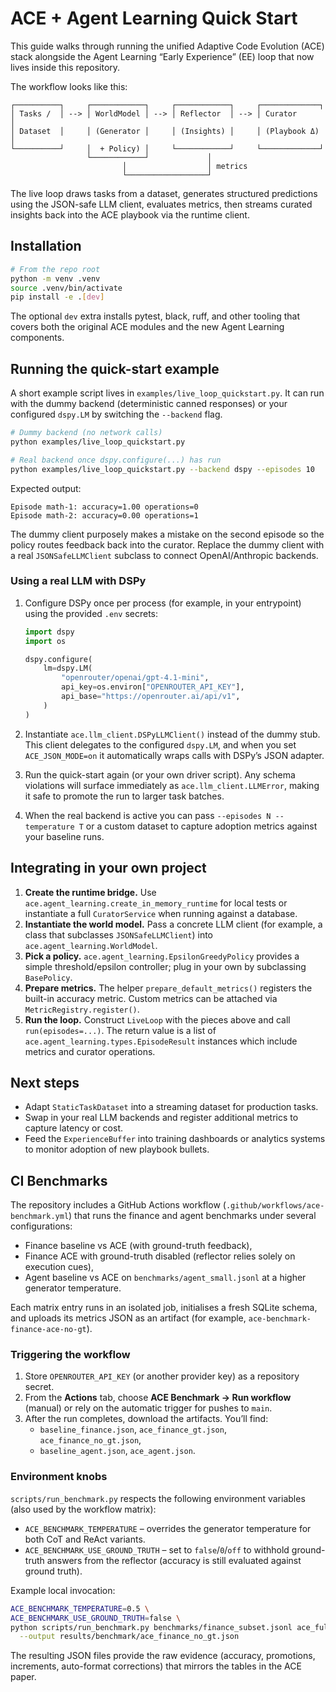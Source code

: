 # ACE + Agent Learning Quick Start

This guide walks through running the unified Adaptive Code Evolution (ACE) stack
alongside the Agent Learning “Early Experience” (EE) loop that now lives inside
this repository.

The workflow looks like this:

```
┌──────────┐     ┌────────────┐     ┌────────────┐     ┌─────────────┐
│ Tasks /  │ --> │ WorldModel │ --> │ Reflector  │ --> │ Curator      │
│ Dataset  │     │ (Generator │     │ (Insights) │     │ (Playbook Δ) │
└──────────┘     │  + Policy) │     └────────────┘     └─────────────┘
                 └────────────┘             │
                         │                  │ metrics
                         └──────────────────┘
```

The live loop draws tasks from a dataset, generates structured predictions using
the JSON-safe LLM client, evaluates metrics, then streams curated insights back
into the ACE playbook via the runtime client.

## Installation

```bash
# From the repo root
python -m venv .venv
source .venv/bin/activate
pip install -e .[dev]
```

The optional `dev` extra installs pytest, black, ruff, and other tooling that
covers both the original ACE modules and the new Agent Learning components.

## Running the quick-start example

A short example script lives in `examples/live_loop_quickstart.py`. It can run
with the dummy backend (deterministic canned responses) or your configured
`dspy.LM` by switching the `--backend` flag.

```bash
# Dummy backend (no network calls)
python examples/live_loop_quickstart.py

# Real backend once dspy.configure(...) has run
python examples/live_loop_quickstart.py --backend dspy --episodes 10
```

Expected output:

```
Episode math-1: accuracy=1.00 operations=0
Episode math-2: accuracy=0.00 operations=1
```

The dummy client purposely makes a mistake on the second episode so the policy
routes feedback back into the curator.  Replace the dummy client with a real
`JSONSafeLLMClient` subclass to connect OpenAI/Anthropic backends.

### Using a real LLM with DSPy

1. Configure DSPy once per process (for example, in your entrypoint) using the
   provided `.env` secrets:

   ```python
   import dspy
   import os

   dspy.configure(
       lm=dspy.LM(
           "openrouter/openai/gpt-4.1-mini",
           api_key=os.environ["OPENROUTER_API_KEY"],
           api_base="https://openrouter.ai/api/v1",
       )
   )
   ```

2. Instantiate `ace.llm_client.DSPyLLMClient()` instead of the dummy stub. This
   client delegates to the configured `dspy.LM`, and when you set
   `ACE_JSON_MODE=on` it automatically wraps calls with DSPy’s JSON adapter.

3. Run the quick-start again (or your own driver script). Any schema violations
   will surface immediately as `ace.llm_client.LLMError`, making it safe to
   promote the run to larger task batches.

4. When the real backend is active you can pass `--episodes N --temperature T`
   or a custom dataset to capture adoption metrics against your baseline runs.

## Integrating in your own project

1. **Create the runtime bridge.** Use `ace.agent_learning.create_in_memory_runtime`
   for local tests or instantiate a full `CuratorService` when running against a
   database.
2. **Instantiate the world model.** Pass a concrete LLM client (for example,
   a class that subclasses `JSONSafeLLMClient`) into
   `ace.agent_learning.WorldModel`.
3. **Pick a policy.** `ace.agent_learning.EpsilonGreedyPolicy` provides a simple
   threshold/epsilon controller; plug in your own by subclassing
   `BasePolicy`.
4. **Prepare metrics.** The helper `prepare_default_metrics()` registers the
   built-in accuracy metric.  Custom metrics can be attached via
   `MetricRegistry.register()`.
5. **Run the loop.** Construct `LiveLoop` with the pieces above and call
   `run(episodes=...)`.  The return value is a list of
   `ace.agent_learning.types.EpisodeResult` instances which include metrics and
   curator operations.

## Next steps

* Adapt `StaticTaskDataset` into a streaming dataset for production tasks.
* Swap in your real LLM backends and register additional metrics to capture
  latency or cost.
* Feed the `ExperienceBuffer` into training dashboards or analytics systems to
  monitor adoption of new playbook bullets.

## CI Benchmarks

The repository includes a GitHub Actions workflow
(`.github/workflows/ace-benchmark.yml`) that runs the finance and agent
benchmarks under several configurations:

- Finance baseline vs ACE (with ground-truth feedback),
- Finance ACE with ground-truth disabled (reflector relies solely on execution
  cues),
- Agent baseline vs ACE on `benchmarks/agent_small.jsonl` at a higher generator
  temperature.

Each matrix entry runs in an isolated job, initialises a fresh SQLite schema,
and uploads its metrics JSON as an artifact (for example,
`ace-benchmark-finance-ace-no-gt`).

### Triggering the workflow

1. Store `OPENROUTER_API_KEY` (or another provider key) as a repository secret.
2. From the **Actions** tab, choose **ACE Benchmark → Run workflow** (manual) or
   rely on the automatic trigger for pushes to `main`.
3. After the run completes, download the artifacts. You’ll find:
   - `baseline_finance.json`, `ace_finance_gt.json`,
     `ace_finance_no_gt.json`,
   - `baseline_agent.json`, `ace_agent.json`.

### Environment knobs

`scripts/run_benchmark.py` respects the following environment variables (also
used by the workflow matrix):

- `ACE_BENCHMARK_TEMPERATURE` – overrides the generator temperature for both CoT
  and ReAct variants.
- `ACE_BENCHMARK_USE_GROUND_TRUTH` – set to `false`/`0`/`off` to withhold
  ground-truth answers from the reflector (accuracy is still evaluated against
  ground truth).

Example local invocation:

```bash
ACE_BENCHMARK_TEMPERATURE=0.5 \
ACE_BENCHMARK_USE_GROUND_TRUTH=false \
python scripts/run_benchmark.py benchmarks/finance_subset.jsonl ace_full \
  --output results/benchmark/ace_finance_no_gt.json
```

The resulting JSON files provide the raw evidence (accuracy, promotions,
increments, auto-format corrections) that mirrors the tables in the ACE paper.
